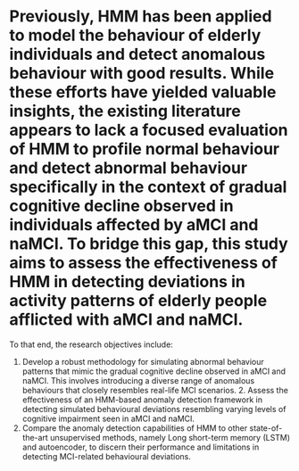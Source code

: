 # Previously, HMM has been applied to model the behaviour of elderly individuals and detect anomalous behaviour with good results. While these efforts have yielded valuable insights, the existing literature appears to lack a focused evaluation of HMM to profile normal behaviour and detect abnormal behaviour specifically in the context of gradual cognitive decline observed in individuals affected by aMCI and naMCI. To bridge this gap, this study aims to assess the effectiveness of HMM in detecting deviations in activity patterns of elderly people afflicted with aMCI and naMCI.
To that end, the research objectives include:
1. Develop a robust methodology for simulating abnormal behaviour patterns that mimic
the gradual cognitive decline observed in aMCI and naMCI. This involves introducing a
diverse range of anomalous behaviours that closely resembles real-life MCI scenarios. 2. Assess the effectiveness of an HMM-based anomaly detection framework in detecting simulated behavioural deviations resembling varying levels of cognitive impairment
seen in aMCI and naMCI.
3. Compare the anomaly detection capabilities of HMM to other state-of-the-art
unsupervised methods, namely Long short-term memory (LSTM) and autoencoder, to discern their performance and limitations in detecting MCI-related behavioural deviations.
